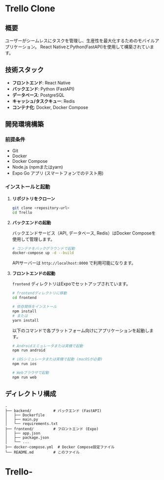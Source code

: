 # Trello Clone

## 概要

ユーザーがシームレスにタスクを管理し、生産性を最大化するためのモバイルアプリケーション。
React NativeとPython(FastAPI)を使用して構築されています。

## 技術スタック

- **フロントエンド**: React Native
- **バックエンド**: Python (FastAPI)
- **データベース**: PostgreSQL
- **キャッシュ/タスクキュー**: Redis
- **コンテナ化**: Docker, Docker Compose

## 開発環境構築

### 前提条件

- Git
- Docker
- Docker Compose
- Node.js (npmまたはyarn)
- Expo Go アプリ (スマートフォンでのテスト用)

### インストールと起動

1. **リポジトリをクローン**
   ```bash
   git clone <repository-url>
   cd Trello
   ```

2. **バックエンドの起動**

   バックエンドサービス（API, データベース, Redis）はDocker Composeを使用して管理します。

   ```bash
   # コンテナをバックグラウンドで起動
   docker-compose up -d --build
   ```
   APIサーバーは `http://localhost:8000` で利用可能になります。

3. **フロントエンドの起動**

   `frontend` ディレクトリはExpoでセットアップされています。

   ```bash
   # frontendディレクトリに移動
   cd frontend

   # 依存関係をインストール
   npm install
   # または
   yarn install
   ```

   以下のコマンドで各プラットフォーム向けにアプリケーションを起動します。

   ```bash
   # Androidエミュレータまたは実機で起動
   npm run android

   # iOSシミュレータまたは実機で起動 (macOSが必要)
   npm run ios

   # Webブラウザで起動
   npm run web
   ```

## ディレクトリ構成

```
.
├── backend/          # バックエンド (FastAPI)
│   ├── Dockerfile
│   ├── main.py
│   └── requirements.txt
├── frontend/         # フロントエンド (Expo)
│   ├── app.json
│   ├── package.json
│   └── ...
├── docker-compose.yml  # Docker Compose設定ファイル
└── README.md         # このファイル
```
# Trello-
